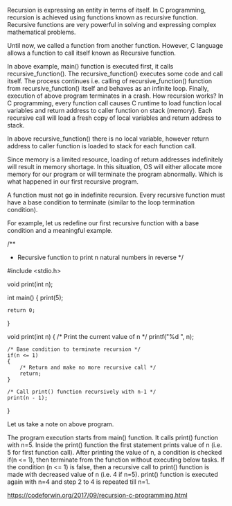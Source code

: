 Recursion is expressing an entity in terms of itself. In C programming, recursion is achieved using functions known as recursive function. Recursive functions are very powerful in solving and expressing complex mathematical problems.

Until now, we called a function from another function. However, C language allows a function to call itself known as Recursive function.

In above example, main() function is executed first, it calls recursive_function(). The recursive_function() executes some code and call itself. The process continues i.e. calling of recursive_function() function from recursive_function() itself and behaves as an infinite loop. Finally, execution of above program terminates in a crash.
How recursion works?
In C programming, every function call causes C runtime to load function local variables and return address to caller function on stack (memory). Each recursive call will load a fresh copy of local variables and return address to stack.

In above recursive_function() there is no local variable, however return address to caller function is loaded to stack for each function call.

Since memory is a limited resource, loading of return addresses indefinitely will result in memory shortage. In this situation, OS will either allocate more memory for our program or will terminate the program abnormally. Which is what happened in our first recursive program.

A function must not go in indefinite recursion. Every recursive function must have a base condition to terminate (similar to the loop termination condition).

For example, let us redefine our first recursive function with a base condition and a meaningful example.

/**
 * Recursive function to print n natural numbers in reverse
 */

#include <stdio.h>

void print(int n);

int main()
{
    print(5);

    return 0;
}

void print(int n)
{
    /* Print the current value of n */
    printf("%d ", n);

    /* Base condition to terminate recursion */
    if(n <= 1) 
    {
        /* Return and make no more recursive call */
        return;
    }

    /* Call print() function recursively with n-1 */
    print(n - 1); 
}

Let us take a note on above program.

The program execution starts from main() function. It calls print() function with n=5.
Inside the print() function the first statement prints value of n (i.e. 5 for first function call).
After printing the value of n, a condition is checked if(n <= 1), then terminate from the function without executing below tasks.
If the condition (n <= 1) is false, then a recursive call to print() function is made with decreased value of n (i.e. 4 if n=5).
print() function is executed again with n=4 and step 2 to 4 is repeated till n=1.

https://codeforwin.org/2017/09/recursion-c-programming.html
